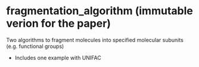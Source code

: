 # fragmentation_algorithm (immutable verion for the paper)
Two algorithms to fragment molecules into specified molecular subunits (e.g. functional groups)
- Includes one example with UNIFAC
